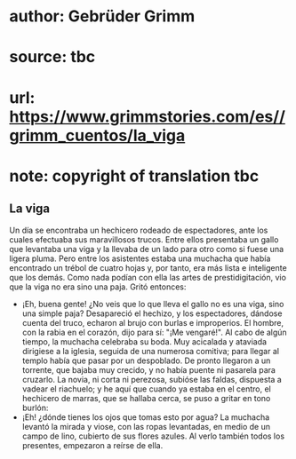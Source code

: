 # author: Gebrüder Grimm
# source: tbc
# url: https://www.grimmstories.com/es//grimm_cuentos/la_viga
# note: copyright of translation tbc

## La viga 

Un día se encontraba un hechicero rodeado de espectadores, ante los
cuales efectuaba sus maravillosos trucos. Entre ellos presentaba un
gallo que levantaba una viga y la llevaba de un lado para otro como si
fuese una ligera pluma. Pero entre los asistentes estaba una muchacha
que había encontrado un trébol de cuatro hojas y, por tanto, era más
lista e inteligente que los demás. Como nada podían con ella las artes
de prestidigitación, vio que la viga no era sino una paja. Gritó
entonces:
- ¡Eh, buena gente! ¿No veis que lo que lleva el gallo no es una viga,
sino una simple paja?
Desapareció el hechizo, y los espectadores, dándose cuenta del truco,
echaron al brujo con burlas e improperios. El hombre, con la rabia en el
corazón, dijo para sí: "¡Me vengaré!".
Al cabo de algún tiempo, la muchacha celebraba su boda. Muy acicalada y
ataviada dirigiese a la iglesia, seguida de una numerosa comitiva; para
llegar al templo había que pasar por un despoblado. De pronto llegaron a
un torrente, que bajaba muy crecido, y no había puente ni pasarela para
cruzarlo. La novia, ni corta ni perezosa, subióse las faldas, dispuesta
a vadear el riachuelo; y he aquí que cuando ya estaba en el centro, el
hechicero de marras, que se hallaba cerca, se puso a gritar en tono
burlón:
- ¡Eh! ¿dónde tienes los ojos que tomas esto por agua?
La muchacha levantó la mirada y viose, con las ropas levantadas, en
medio de un campo de lino, cubierto de sus flores azules. Al verlo
también todos los presentes, empezaron a reírse de ella.
